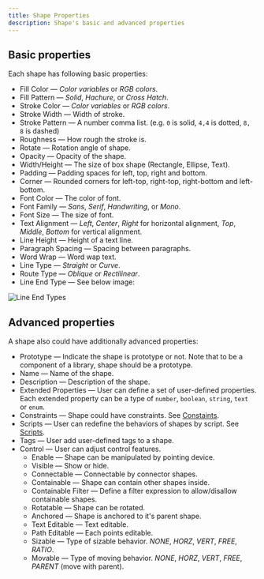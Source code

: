 ```yaml
---
title: Shape Properties
description: Shape's basic and advanced properties
---
```


## Basic properties

Each shape has following basic properties:

- Fill Color ― _Color variables_ or _RGB colors_.
- Fill Pattern ― _Solid_, _Hachure_, or _Cross Hatch_.
- Stroke Color ― _Color variables_ or _RGB colors_.
- Stroke Width ― Width of stroke.
- Stroke Pattern ― A number comma list. (e.g. `0` is solid, `4,4` is dotted, `8, 8` is dashed)
- Roughness ― How rough the stroke is.
- Rotate ― Rotation angle of shape.
- Opacity ― Opacity of the shape.
- Width/Height ― The size of box shape (Rectangle, Ellipse, Text).
- Padding ― Padding spaces for left, top, right and bottom.
- Corner ― Rounded corners for left-top, right-top, right-bottom and left-bottom.
- Font Color ― The color of font.
- Font Family ― _Sans_, _Serif_, _Handwriting_, or _Mono_.
- Font Size ― The size of font.
- Text Alignment ― _Left_, _Center_, _Right_ for horizontal alignment, _Top_, _Middle_, _Bottom_ for vertical alignment.
- Line Height ― Height of a text line.
- Paragraph Spacing ― Spacing between paragraphs.
- Word Wrap ― Word wap text.
- Line Type ― _Straight_ or _Curve_.
- Route Type ― _Oblique_ or _Rectilinear_.
- Line End Type ― See below image:

![Line End Types](https://fs.dgm.sh/i/vPyaftcagEpPNqhQ5pxYZ/lf@2x.png)

## Advanced properties

A shape also could have additionally advanced properties:

- Prototype ― Indicate the shape is prototype or not. Note that to be a component of a library, shape should be a prototype.
- Name ― Name of the shape.
- Description ― Description of the shape.
- Extended Properties ― User can define a set of user-defined properties. Each extended property can be a type of `number`, `boolean`, `string`, `text` or `enum`.
- Constraints ― Shape could have constraints. See [Constaints](/guides/constraints).
- Scripts ― User can redefine the behaviors of shapes by script. See [Scripts](/guides/scripts).
- Tags ― User add user-defined tags to a shape.
- Control ― User can adjust control features.
  - Enable ― Shape can be manipulated by pointing device.
  - Visible ― Show or hide.
  - Connectable ― Connectable by connector shapes.
  - Containable ― Shape can contain other shapes inside.
  - Containable Filter ― Define a filter expression to allow/disallow containable shapes.
  - Rotatable ― Shape can be rotated.
  - Anchored ― Shape is anchored to it's parent shape.
  - Text Editable ― Text editable.
  - Path Editable ― Each points editable.
  - Sizable ― Type of sizable behavior. _NONE_, _HORZ_, _VERT_, _FREE_, _RATIO_.
  - Movable ― Type of moving behavior. _NONE_, _HORZ_, _VERT_, _FREE_, _PARENT_ (move with parent).
